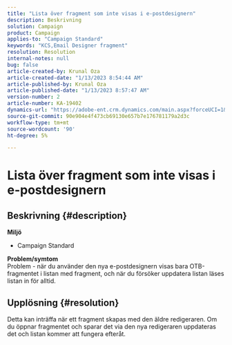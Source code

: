 ```yaml
---
title: "Lista över fragment som inte visas i e-postdesignern"
description: Beskrivning
solution: Campaign
product: Campaign
applies-to: "Campaign Standard"
keywords: "KCS,Email Designer fragment"
resolution: Resolution
internal-notes: null
bug: false
article-created-by: Krunal Oza
article-created-date: "1/13/2023 8:54:44 AM"
article-published-by: Krunal Oza
article-published-date: "1/13/2023 8:57:47 AM"
version-number: 2
article-number: KA-19402
dynamics-url: "https://adobe-ent.crm.dynamics.com/main.aspx?forceUCI=1&pagetype=entityrecord&etn=knowledgearticle&id=0ec239ec-1f93-ed11-aad1-6045bd006793"
source-git-commit: 90e904e4f473cb69130e657b7e176781179a2d3c
workflow-type: tm+mt
source-wordcount: '90'
ht-degree: 5%

---
```


# Lista över fragment som inte visas i e-postdesignern

## Beskrivning {#description}

<b>Miljö</b>
- Campaign Standard



<b>Problem/symtom</b><br>Problem - när du använder den nya e-postdesignern visas bara OTB-fragmentet i listan med fragment, och när du försöker uppdatera listan läses listan in för alltid.

## Upplösning {#resolution}


Detta kan inträffa när ett fragment skapas med den äldre redigeraren. Om du öppnar fragmentet och sparar det via den nya redigeraren uppdateras det och listan kommer att fungera efteråt.
